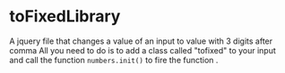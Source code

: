 # toFixedLibrary
A jquery file that changes a value of an input to value with 3 digits after comma
All you need to do is to add a class called "tofixed" to your input and call the function `numbers.init()` to fire the function .
